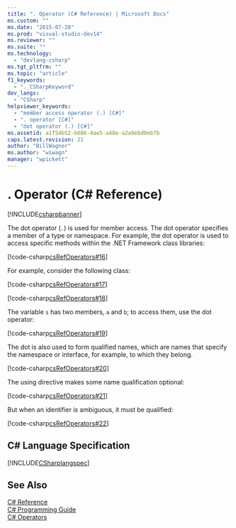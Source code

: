 ```yaml
---
title: ". Operator (C# Reference) | Microsoft Docs"
ms.custom: ""
ms.date: "2015-07-20"
ms.prod: "visual-studio-dev14"
ms.reviewer: ""
ms.suite: ""
ms.technology: 
  - "devlang-csharp"
ms.tgt_pltfrm: ""
ms.topic: "article"
f1_keywords: 
  - "._CSharpKeyword"
dev_langs: 
  - "CSharp"
helpviewer_keywords: 
  - "member access operator (.) [C#]"
  - ". operator [C#]"
  - "dot operator (.) [C#]"
ms.assetid: a1f54b52-b686-4ae5-a48e-a2a9ebd0eb7b
caps.latest.revision: 21
author: "BillWagner"
ms.author: "wiwagn"
manager: "wpickett"
---
```

# . Operator (C# Reference)
[!INCLUDE[csharpbanner](../../../includes/csharpbanner.md)]

The dot operator (`.`) is used for member access. The dot operator specifies a member of a type or namespace. For example, the dot operator is used to access specific methods within the .NET Framework class libraries:  
  
 [!code-csharp[csRefOperators#16](../../../snippets/csharp/VS_Snippets_VBCSharp/csrefOperators/CS/csrefOperators.cs#16)]  
  
 For example, consider the following class:  
  
 [!code-csharp[csRefOperators#17](../../../snippets/csharp/VS_Snippets_VBCSharp/csrefOperators/CS/csrefOperators.cs#17)]  
  
 [!code-csharp[csRefOperators#18](../../../snippets/csharp/VS_Snippets_VBCSharp/csrefOperators/CS/csrefOperators.cs#18)]  
  
 The variable `s` has two members, `a` and `b`; to access them, use the dot operator:  
  
 [!code-csharp[csRefOperators#19](../../../snippets/csharp/VS_Snippets_VBCSharp/csrefOperators/CS/csrefOperators.cs#19)]  
  
 The dot is also used to form qualified names, which are names that specify the namespace or interface, for example, to which they belong.  
  
 [!code-csharp[csRefOperators#20](../../../snippets/csharp/VS_Snippets_VBCSharp/csrefOperators/CS/csrefOperators.cs#20)]  
  
 The using directive makes some name qualification optional:  
  
 [!code-csharp[csRefOperators#21](../../../snippets/csharp/VS_Snippets_VBCSharp/csrefOperators/CS/csrefOperators.cs#21)]  
  
 But when an identifier is ambiguous, it must be qualified:  
  
 [!code-csharp[csRefOperators#22](../../../snippets/csharp/VS_Snippets_VBCSharp/csrefOperators/CS/csrefOperators.cs#22)]  
  
## C# Language Specification  
 [!INCLUDE[CSharplangspec](../../../includes/csharplangspec-md.md)]  
  
## See Also  
 [C# Reference](../../../csharp/language-reference/index.md)   
 [C# Programming Guide](../../../csharp/programming-guide/index.md)   
 [C# Operators](../../../csharp/language-reference/operators/index.md)